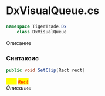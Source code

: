 
# DxVisualQueue.cs
```csharp
namespace TigerTrade.Dx  
    class DxVisualQueue
```

Описание

### Синтаксис
```csharp
public void SetClip(Rect rect)
```

<mark style="color:yellow;">`rect`</mark> <mark style="color:red;">*`Rect`*</mark>  
 *Описание*  
  

                    
                    